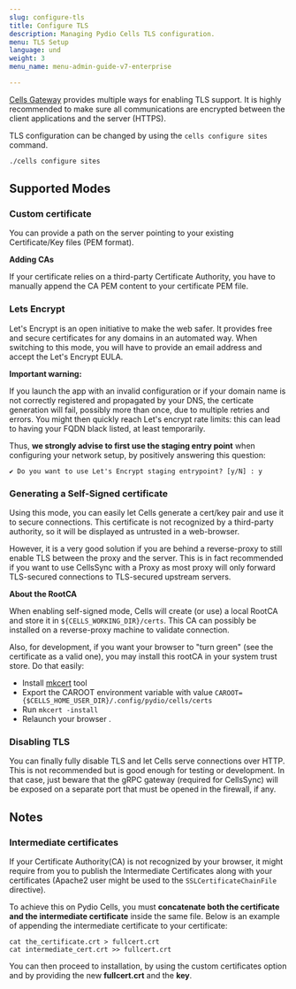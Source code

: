 ```yaml
---
slug: configure-tls
title: Configure TLS
description: Managing Pydio Cells TLS configuration.
menu: TLS Setup
language: und
weight: 3
menu_name: menu-admin-guide-v7-enterprise

---
```

[Cells Gateway](./glossary) provides multiple ways for enabling TLS support. It is highly recommended to make sure all communications are encrypted between the client applications and the server (HTTPS).

TLS configuration can be changed by using the `cells configure sites` command.

```sh
./cells configure sites
```

## Supported Modes

### Custom certificate

You can provide a path on the server pointing to your existing Certificate/Key files (PEM format).

**Adding CAs**

If your certificate relies on a third-party Certificate Authority, you have to manually append the CA PEM content to your certificate PEM file.

### Lets Encrypt

Let's Encrypt is an open initiative to make the web safer. It provides free and secure certificates for any domains in an automated way. When switching to this mode, you will have to provide an email address and accept the Let's Encrypt EULA.

**Important warning:**

If you launch the app with an invalid configuration or if your domain name is not correctly registered and propagated by your DNS, the certicate generation will fail, possibly more than once, due to multiple retries and errors.
You might then quickly reach Let's encrypt rate limits: this can lead to having your FQDN black listed, at least temporarily.

Thus, **we strongly advise to first use the staging entry point** when configuring your network setup, by positively answering this question:

```
✔ Do you want to use Let's Encrypt staging entrypoint? [y/N] : y
```

### Generating a Self-Signed certificate

Using this mode, you can easily let Cells generate a cert/key pair and use it to secure connections. This certificate is not recognized by a third-party authority, so it will be displayed as untrusted in a web-browser. 

However, it is a very good solution if you are behind a reverse-proxy to still enable TLS between the proxy and the server. This is in fact recommended if you want to use CellsSync with a Proxy as most proxy will only forward TLS-secured connections to TLS-secured upstream servers.

**About the RootCA**

When enabling self-signed mode, Cells will create (or use) a local RootCA and store it in `${CELLS_WORKING_DIR}/certs`. This CA can possibly be installed on a reverse-proxy machine to validate connection.

Also, for development, if you want your browser to "turn green" (see the certificate as a valid one), you may install this rootCA in your system trust store. Do that easily:

- Install [mkcert](https://github.com/FiloSottile/mkcert) tool
- Export the CAROOT environment variable with value `CAROOT={$CELLS_HOME_USER_DIR}/.config/pydio/cells/certs`
- Run `mkcert -install`
- Relaunch your browser .

### Disabling TLS

You can finally fully disable TLS and let Cells serve connections over HTTP. This is not recommended but is good enough for testing or development. In that case, just beware that the gRPC gateway (required for CellsSync) will be exposed on a separate port that must be opened in the firewall, if any.

## Notes

### Intermediate certificates

If your Certificate Authority(CA) is not recognized by your browser, it might require from you to publish the Intermediate Certificates along with your certificates (Apache2 user might be used to the `SSLCertificateChainFile` directive).

To achieve this on Pydio Cells, you must **concatenate both the certificate and the intermediate certificate** inside the same file. Below is an example of appending the intermediate certificate to your certificate: 

```
cat the_certificate.crt > fullcert.crt
cat intermediate_cert.crt >> fullcert.crt
```

You can then proceed to installation, by using the custom certificates option and by providing the new **fullcert.crt** and the **key**.